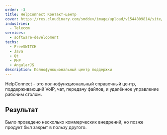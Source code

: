 ```yaml
---
order: -3
title: HelpConnect Контакт-центр
cover: https://res.cloudinary.com/smddev/image/upload/v1544809814/site/project/helpconnect.jpg
industries:
  - Telecom
services:
  - software-development
techs:
  - FreeSWITCH
  - Java
  - Qt
  - PHP
  - AngularJS
description: Полнофункциональный центр поддержки
---
```

HelpConnect - это полнофункциональный справочный центр, поддерживающий VoIP, чат, передачу файлов, и удалённое управление рабочим столом.

## Результат

Было проведено несколько коммерческих внедрений, но позже продукт был закрыт в пользу другого.
